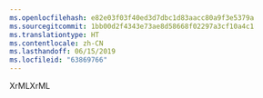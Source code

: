 ```yaml
---
ms.openlocfilehash: e82e03f03f40ed3d7dbc1d83aacc80a9f3e5379a
ms.sourcegitcommit: 1bb00d2f4343e73ae8d58668f02297a3cf10a4c1
ms.translationtype: HT
ms.contentlocale: zh-CN
ms.lasthandoff: 06/15/2019
ms.locfileid: "63869766"
---
```

<span data-ttu-id="38857-101">XrML</span><span class="sxs-lookup"><span data-stu-id="38857-101">XrML</span></span>
